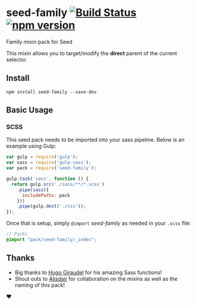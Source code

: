 # seed-family [![Build Status](https://travis-ci.org/helpscout/seed-family.svg?branch=master)](https://travis-ci.org/helpscout/seed-family) [![npm version](https://badge.fury.io/js/seed-family.svg)](https://badge.fury.io/js/seed-family)

Family mixin pack for Seed

This mixin allows you to target/modify the **direct** parent of the current selector.

## Install
```
npm install seed-family --save-dev
```


## Basic Usage

### SCSS
This seed pack needs to be imported into your sass pipeline. Below is an example using Gulp:


```javascript
var gulp = require('gulp');
var sass = require('gulp-sass');
var pack = require('seed-family');

gulp.task('sass', function () {
  return gulp.src('./sass/**/*.scss')
    .pipe(sass({
      includePaths: pack
    }))
    .pipe(gulp.dest('./css'));
});
```

Once that is setup, simply `@import` *seed-family* as needed in your `.scss` file:

```scss
// Packs
@import "pack/seed-family/_index";
```

## Thanks

* Big thanks to [Hugo Giraudel](http://hugogiraudel.com/) for his amazing Sass functions!
* Shout outs to [Alisdair](http://alisdair.mcdiarmid.org/) for collaboration on the mixins as well as the naming of this pack!

:heart:
